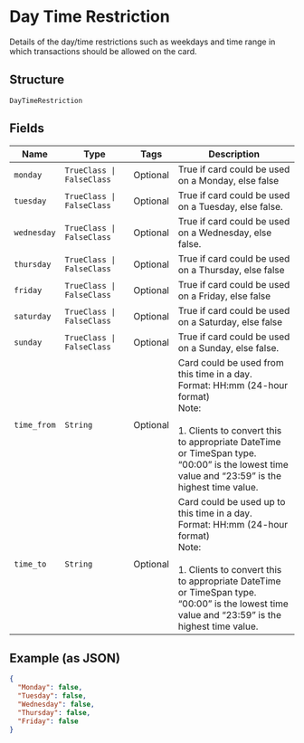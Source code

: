
# Day Time Restriction

Details of the day/time restrictions such as weekdays and time range in which transactions should be allowed on the card.

## Structure

`DayTimeRestriction`

## Fields

| Name | Type | Tags | Description |
|  --- | --- | --- | --- |
| `monday` | `TrueClass \| FalseClass` | Optional | True if card could be used on a Monday, else false |
| `tuesday` | `TrueClass \| FalseClass` | Optional | True if card could be used on a Tuesday, else false. |
| `wednesday` | `TrueClass \| FalseClass` | Optional | True if card could be used on a Wednesday, else false. |
| `thursday` | `TrueClass \| FalseClass` | Optional | True if card could be used on a Thursday, else false |
| `friday` | `TrueClass \| FalseClass` | Optional | True if card could be used on a Friday, else false |
| `saturday` | `TrueClass \| FalseClass` | Optional | True if card could be used on a Saturday, else false |
| `sunday` | `TrueClass \| FalseClass` | Optional | True if card could be used on a Sunday, else false. |
| `time_from` | `String` | Optional | Card could be used from this time in a day.<br>Format: HH:mm (24-hour format)<br>Note:<br><br>1. Clients to convert this to appropriate DateTime or TimeSpan type.<br>   “00:00” is the lowest time value and “23:59” is the highest time value. |
| `time_to` | `String` | Optional | Card could be used up to this time in a day.<br>Format: HH:mm (24-hour format)<br>Note:<br><br>1. Clients to convert this to appropriate DateTime or TimeSpan type.<br>   “00:00” is the lowest time value and “23:59” is the highest time value. |

## Example (as JSON)

```json
{
  "Monday": false,
  "Tuesday": false,
  "Wednesday": false,
  "Thursday": false,
  "Friday": false
}
```

